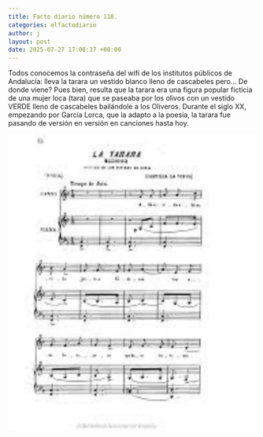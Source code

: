 ```yaml
---
title: Facto diario número 118.
categories: elfactodiario
author: j
layout: post
date: 2025-07-27 17:08:17 +00:00
---
```

Todos conocemos la contraseña del wifi de los institutos públicos de Andalucía: lleva la tarara un vestido blanco lleno de cascabeles pero... De donde viene? Pues bien, resulta que la tarara era una figura popular ficticia de una mujer loca (tara) que se paseaba por los olivos con un vestido VERDE lleno de cascabeles bailándole a los Oliveros. Durante el siglo XX, empezando por García Lorca, que la adapto a la poesía, la tarara fue pasando de versión en versión en canciones hasta hoy.

![2025_07_27_17_08_26_untitled-1.webp](/assets/2025_07_27_17_08_26_untitled-1.webp)
